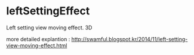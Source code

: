 leftSettingEffect
=================

Left setting view moving effect. 3D 

more detailed explantion :
http://swamful.blogspot.kr/2014/11/left-setting-view-moving-effect.html
